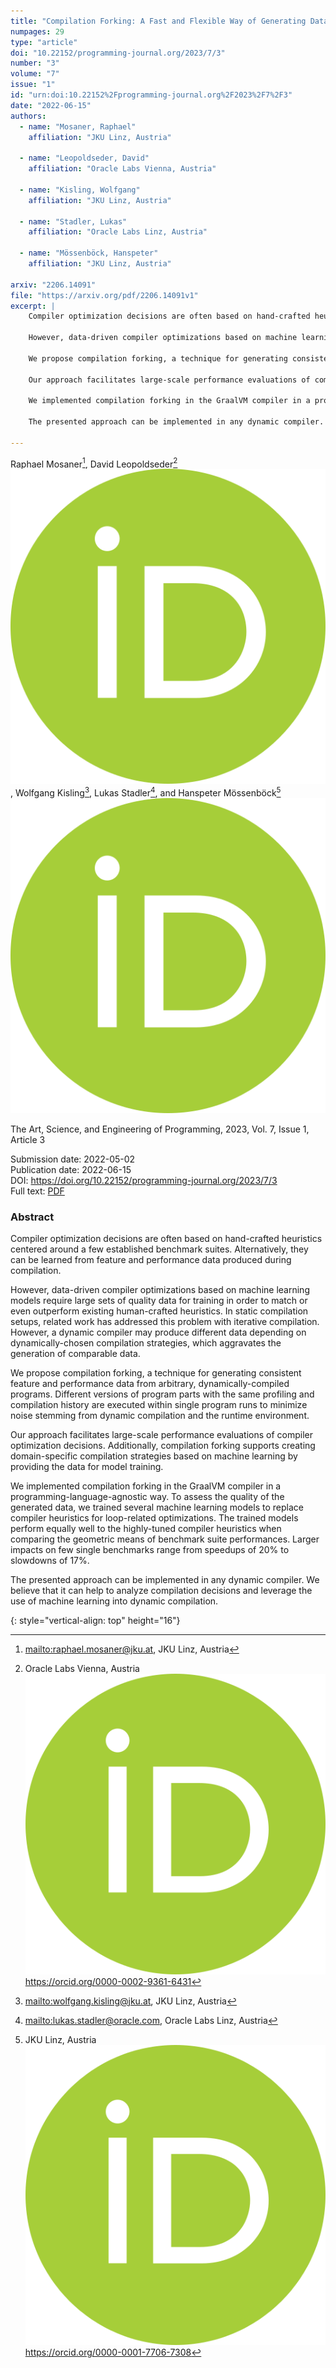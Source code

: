 ```yaml
---
title: "Compilation Forking: A Fast and Flexible Way of Generating Data for Compiler-Internal Machine Learning Tasks"
numpages: 29
type: "article"
doi: "10.22152/programming-journal.org/2023/7/3"
number: "3"
volume: "7"
issue: "1"
id: "urn:doi:10.22152%2Fprogramming-journal.org%2F2023%2F7%2F3"
date: "2022-06-15"
authors: 
  - name: "Mosaner, Raphael"
    affiliation: "JKU Linz, Austria"

  - name: "Leopoldseder, David"
    affiliation: "Oracle Labs Vienna, Austria"

  - name: "Kisling, Wolfgang"
    affiliation: "JKU Linz, Austria"

  - name: "Stadler, Lukas"
    affiliation: "Oracle Labs Linz, Austria"

  - name: "Mössenböck, Hanspeter"
    affiliation: "JKU Linz, Austria"

arxiv: "2206.14091"
file: "https://arxiv.org/pdf/2206.14091v1"
excerpt: |
    Compiler optimization decisions are often based on hand-crafted heuristics centered around a few established benchmark suites. Alternatively, they can be learned from feature and performance data produced during compilation. 

    However, data-driven compiler optimizations based on machine learning models require large sets of quality data for training in order to match or even outperform existing human-crafted heuristics. In static compilation setups, related work has addressed this problem with iterative compilation. However, a dynamic compiler may produce different data depending on dynamically-chosen compilation strategies, which aggravates the generation of comparable data. 

    We propose compilation forking, a technique for generating consistent feature and performance data from arbitrary, dynamically-compiled programs. Different versions of program parts with the same profiling and compilation history are executed within single program runs to minimize noise stemming from dynamic compilation and the runtime environment. 

    Our approach facilitates large-scale performance evaluations of compiler optimization decisions. Additionally, compilation forking supports creating domain-specific compilation strategies based on machine learning by providing the data for model training. 

    We implemented compilation forking in the GraalVM compiler in a programming-language-agnostic way. To assess the quality of the generated data, we trained several machine learning models to replace compiler heuristics for loop-related optimizations. The trained models perform equally well to the highly-tuned compiler heuristics when comparing the geometric means of benchmark suite performances. Larger impacts on few single benchmarks range from speedups of 20% to slowdowns of 17%. 

    The presented approach can be implemented in any dynamic compiler. We believe that it can help to analyze compilation decisions and leverage the use of machine learning into dynamic compilation.

---
```

Raphael Mosaner[^1], David Leopoldseder[^2] [![OrcidLogo]](https://orcid.org/0000-0002-9361-6431), Wolfgang Kisling[^3], Lukas Stadler[^4], and Hanspeter Mössenböck[^5] [![OrcidLogo]](https://orcid.org/0000-0001-7706-7308)

The Art, Science, and Engineering of Programming, 2023, Vol. 7, Issue 1, Article 3

Submission date: 2022-05-02  
Publication date: 2022-06-15  
DOI: <https://doi.org/10.22152/programming-journal.org/2023/7/3>  
Full text: [PDF](https://arxiv.org/pdf/2206.14091v1)  


### Abstract

Compiler optimization decisions are often based on hand-crafted heuristics centered around a few established benchmark suites. Alternatively, they can be learned from feature and performance data produced during compilation. 

However, data-driven compiler optimizations based on machine learning models require large sets of quality data for training in order to match or even outperform existing human-crafted heuristics. In static compilation setups, related work has addressed this problem with iterative compilation. However, a dynamic compiler may produce different data depending on dynamically-chosen compilation strategies, which aggravates the generation of comparable data. 

We propose compilation forking, a technique for generating consistent feature and performance data from arbitrary, dynamically-compiled programs. Different versions of program parts with the same profiling and compilation history are executed within single program runs to minimize noise stemming from dynamic compilation and the runtime environment. 

Our approach facilitates large-scale performance evaluations of compiler optimization decisions. Additionally, compilation forking supports creating domain-specific compilation strategies based on machine learning by providing the data for model training. 

We implemented compilation forking in the GraalVM compiler in a programming-language-agnostic way. To assess the quality of the generated data, we trained several machine learning models to replace compiler heuristics for loop-related optimizations. The trained models perform equally well to the highly-tuned compiler heuristics when comparing the geometric means of benchmark suite performances. Larger impacts on few single benchmarks range from speedups of 20% to slowdowns of 17%. 

The presented approach can be implemented in any dynamic compiler. We believe that it can help to analyze compilation decisions and leverage the use of machine learning into dynamic compilation.


[^1]: <mailto:raphael.mosaner@jku.at>, JKU Linz, Austria

[^2]: Oracle Labs Vienna, Austria  
    [![OrcidLogo]](https://orcid.org/0000-0002-9361-6431) <https://orcid.org/0000-0002-9361-6431>

[^3]: <mailto:wolfgang.kisling@jku.at>, JKU Linz, Austria

[^4]: <mailto:lukas.stadler@oracle.com>, Oracle Labs Linz, Austria

[^5]: JKU Linz, Austria  
    [![OrcidLogo]](https://orcid.org/0000-0001-7706-7308) <https://orcid.org/0000-0001-7706-7308>


[OrcidLogo]: /assets/images/orcid.svg "Orcid Logo"
{: style="vertical-align: top" height="16"}
